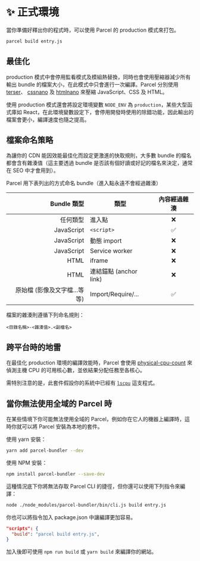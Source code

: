 # ✨ 正式環境

當你準備好釋出你的程式時，可以使用 Parcel 的 production 模式來打包。

```bash
parcel build entry.js
```

## 最佳化

production 模式中會停用監看模式及模組熱替換，同時也會使用壓縮器減少所有輸出 bundle 的檔案大小，在此模式中只會進行一次編譯。Parcel 分別使用 [terser](https://github.com/fabiosantoscode/terser)、 [cssnano](http://cssnano.co) 及 [htmlnano](https://github.com/posthtml/htmlnano) 來壓縮 JavaScript、CSS 及 HTML。

使用 production 模式還會將設定環境變數 `NODE_ENV` 為 `production`，某些大型函式庫如 React，在此環境變數設定下，會停用開發時使用的除錯功能，因此輸出的檔案會更小，編譯速度也隨之提高。

## 檔案命名策略

為讓你的 CDN 能因效能最佳化而設定更激進的快取規則，大多數 bundle 的檔名都會含有雜湊值（這主要透過 bundle 是否該有個好讀或好記的檔名來決定，通常在 SEO 中才會用到）。

Parcel 用下表列出的方式命名 bundle（進入點永遠不會經過雜湊）

| Bundle 類型                | 類型                   | 內容經過雜湊 |
| --------------------------:| ---------------------- |:------------:|
| 任何類型                   | 進入點                 | ❌           |
| JavaScript                 | `<script>`             | ✅           |
| JavaScript                 | 動態 import            | ❌           |
| JavaScript                 | Service worker         | ❌           |
| HTML                       | iframe                 | ❌           |
| HTML                       | 連結錨點 (anchor link) | ❌           |
| 原始檔 (影像及文字檔…等等) | Import/Require/...     | ✅           |

檔案的雜湊則遵循下列命名規則：

`<目錄名稱>-<雜湊值>.<副檔名>`

## 跨平台時的地雷

在最佳化 production 環境的編譯效能時，Parcel 會使用 [physical-cpu-count](https://www.npmjs.com/package/physical-cpu-count) 來偵測主機 CPU 的可用核心數，並依結果分配任務至各核心。

需特別注意的是，此套件假設你的系統中已經有 [`lscpu`](http://manpages.courier-mta.org/htmlman1/lscpu.1.html) 這支程式。

## 當你無法使用全域的 Parcel 時

在某些情境下你可能無法使用全域的 Parcel，例如你在它人的機器上編譯時，這時你就可以將 Parcel 安裝為本地的套件。

使用 yarn 安裝：

```bash
yarn add parcel-bundler --dev
```

使用 NPM 安裝：

```bash
npm install parcel-bundler --save-dev
```

這種情況底下你將無法存取 Parcel CLI 的捷徑，但你還可以使用下列指令來編譯：

```bash
node ./node_modules/parcel-bundler/bin/cli.js build entry.js
```

你也可以將指令加入 package.json 中讓編譯更加容易。

```json
"scripts": {
  "build": "parcel build entry.js",
}
```

加入後即可使用 `npm run build` 或 `yarn build` 來編譯你的網站。
